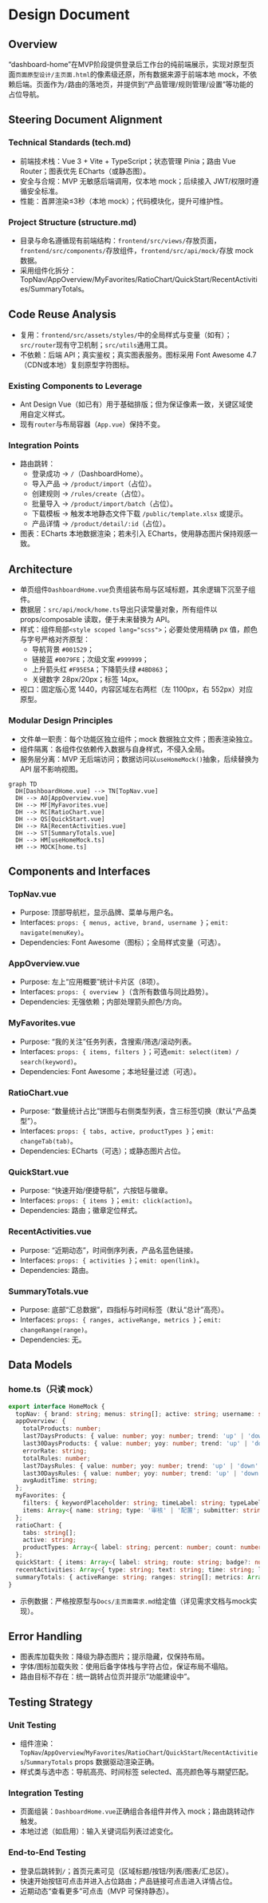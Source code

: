 # Design Document

## Overview
“dashboard-home”在MVP阶段提供登录后工作台的纯前端展示，实现对原型页面`页面原型设计/主页面.html`的像素级还原，所有数据来源于前端本地 mock，不依赖后端。页面作为`/`路由的落地页，并提供到“产品管理/规则管理/设置”等功能的占位导航。

## Steering Document Alignment

### Technical Standards (tech.md)
- 前端技术栈：Vue 3 + Vite + TypeScript；状态管理 Pinia；路由 Vue Router；图表优先 ECharts（或静态图）。
- 安全与合规：MVP 无敏感后端调用，仅本地 mock；后续接入 JWT/权限时遵循安全标准。
- 性能：首屏渲染≤3秒（本地 mock）；代码模块化，提升可维护性。

### Project Structure (structure.md)
- 目录与命名遵循现有前端结构：`frontend/src/views/`存放页面，`frontend/src/components/`存放组件，`frontend/src/api/mock/`存放 mock 数据。
- 采用组件化拆分：TopNav/AppOverview/MyFavorites/RatioChart/QuickStart/RecentActivities/SummaryTotals。

## Code Reuse Analysis
- 复用：`frontend/src/assets/styles/`中的全局样式与变量（如有）；`src/router`现有守卫机制；`src/utils`通用工具。
- 不依赖：后端 API；真实鉴权；真实图表服务。图标采用 Font Awesome 4.7（CDN或本地）复刻原型字符图标。

### Existing Components to Leverage
- Ant Design Vue（如已有）用于基础排版；但为保证像素一致，关键区域使用自定义样式。
- 现有`router`与布局容器（`App.vue`）保持不变。

### Integration Points
- 路由跳转：
  - 登录成功 → `/`（DashboardHome）。
  - 导入产品 → `/product/import`（占位）。
  - 创建规则 → `/rules/create`（占位）。
  - 批量导入 → `/product/import/batch`（占位）。
  - 下载模板 → 触发本地静态文件下载 `/public/template.xlsx` 或提示。
  - 产品详情 → `/product/detail/:id`（占位）。
- 图表：ECharts 本地数据渲染；若未引入 ECharts，使用静态图片保持观感一致。

## Architecture
- 单页组件`DashboardHome.vue`负责组装布局与区域标题，其余逻辑下沉至子组件。
- 数据层：`src/api/mock/home.ts`导出只读常量对象，所有组件以 props/composable 读取，便于未来替换为 API。
- 样式：组件局部`<style scoped lang="scss">`；必要处使用精确 px 值，颜色与字号严格对齐原型：
  - 导航背景 `#001529`；
  - 链接蓝 `#0079FE`；次级文案 `#999999`；
  - 上升箭头红 `#F95E5A`；下降箭头绿 `#4BD863`；
  - 关键数字 28px/20px；标签 14px。
- 视口：固定版心宽 1440，内容区域左右两栏（左 1100px，右 552px）对应原型。

### Modular Design Principles
- 文件单一职责：每个功能区独立组件；mock 数据独立文件；图表渲染独立。
- 组件隔离：各组件仅依赖传入数据与自身样式，不侵入全局。
- 服务层分离：MVP 无后端访问；数据访问以`useHomeMock()`抽象，后续替换为 API 层不影响视图。

```mermaid
graph TD
  DH[DashboardHome.vue] --> TN[TopNav.vue]
  DH --> AO[AppOverview.vue]
  DH --> MF[MyFavorites.vue]
  DH --> RC[RatioChart.vue]
  DH --> QS[QuickStart.vue]
  DH --> RA[RecentActivities.vue]
  DH --> ST[SummaryTotals.vue]
  DH --> HM[useHomeMock.ts]
  HM --> MOCK[home.ts]
```

## Components and Interfaces

### TopNav.vue
- Purpose: 顶部导航栏，显示品牌、菜单与用户名。
- Interfaces: `props: { menus, active, brand, username }`；`emit: navigate(menuKey)`。
- Dependencies: Font Awesome（图标）；全局样式变量（可选）。

### AppOverview.vue
- Purpose: 左上“应用概要”统计卡片区（8项）。
- Interfaces: `props: { overview }`（含所有数值与同比趋势）。
- Dependencies: 无强依赖；内部处理箭头颜色/方向。

### MyFavorites.vue
- Purpose: “我的关注”任务列表，含搜索/筛选/滚动列表。
- Interfaces: `props: { items, filters }`；可选`emit: select(item) / search(keyword)`。
- Dependencies: Font Awesome；本地轻量过滤（可选）。

### RatioChart.vue
- Purpose: “数量统计占比”饼图与右侧类型列表，含三标签切换（默认“产品类型”）。
- Interfaces: `props: { tabs, active, productTypes }`；`emit: changeTab(tab)`。
- Dependencies: ECharts（可选）；或静态图片占位。

### QuickStart.vue
- Purpose: “快速开始/便捷导航”，六按钮与徽章。
- Interfaces: `props: { items }`；`emit: click(action)`。
- Dependencies: 路由；徽章定位样式。

### RecentActivities.vue
- Purpose: “近期动态”，时间倒序列表，产品名蓝色链接。
- Interfaces: `props: { activities }`；`emit: open(link)`。
- Dependencies: 路由。

### SummaryTotals.vue
- Purpose: 底部“汇总数据”，四指标与时间标签（默认“总计”高亮）。
- Interfaces: `props: { ranges, activeRange, metrics }`；`emit: changeRange(range)`。
- Dependencies: 无。

## Data Models

### home.ts（只读 mock）
```ts
export interface HomeMock {
  topNav: { brand: string; menus: string[]; active: string; username: string };
  appOverview: {
    totalProducts: number;
    last7DaysProducts: { value: number; yoy: number; trend: 'up' | 'down' };
    last30DaysProducts: { value: number; yoy: number; trend: 'up' | 'down' };
    errorRate: string;
    totalRules: number;
    last7DaysRules: { value: number; yoy: number; trend: 'up' | 'down' };
    last30DaysRules: { value: number; yoy: number; trend: 'up' | 'down' };
    avgAuditTime: string;
  };
  myFavorites: {
    filters: { keywordPlaceholder: string; timeLabel: string; typeLabel: string };
    items: Array<{ name: string; type: '审核' | '配置'; submitter: string; submittedAt: string; icon: string; id?: string }>;
  };
  ratioChart: {
    tabs: string[];
    active: string;
    productTypes: Array<{ label: string; percent: number; count: number; color: string }>;
  };
  quickStart: { items: Array<{ label: string; route: string; badge?: number }> };
  recentActivities: Array<{ type: string; text: string; time: string; link?: string }>;
  summaryTotals: { activeRange: string; ranges: string[]; metrics: Array<{ label: string; value: number }> };
}
```

- 示例数据：严格按原型与`Docs/主页面需求.md`给定值（详见需求文档与mock实现）。

## Error Handling
- 图表库加载失败：降级为静态图片；提示隐藏，仅保持布局。
- 字体/图标加载失败：使用后备字体栈与字符占位，保证布局不塌陷。
- 路由目标不存在：统一跳转占位页并提示“功能建设中”。

## Testing Strategy

### Unit Testing
- 组件渲染：`TopNav`/`AppOverview`/`MyFavorites`/`RatioChart`/`QuickStart`/`RecentActivities`/`SummaryTotals` props 数据驱动渲染正确。
- 样式类与选中态：导航高亮、时间标签 selected、高亮颜色等与期望匹配。

### Integration Testing
- 页面组装：`DashboardHome.vue`正确组合各组件并传入 mock；路由跳转动作触发。
- 本地过滤（如启用）：输入关键词后列表过滤变化。

### End-to-End Testing
- 登录后跳转到`/`；首页元素可见（区域标题/按钮/列表/图表/汇总区）。
- 快速开始按钮可点击并进入占位路由；产品链接可点击进入详情占位。
- 近期动态“查看更多”可点击（MVP 可保持静态）。
